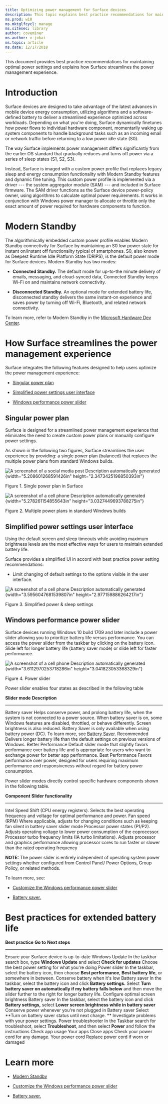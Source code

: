 ```yaml
---
title: Optimizing power management for Surface devices 
description: This topic explains best practice recommendations for maintaining optimal power settings on your Surface device. 
ms.prod: w10
ms.mktglfcycl: manage
ms.sitesec: library
author: coveminer
ms.author: v-jokai
ms.topic: article
ms.date: 12/17/2018
---
```

This document provides best practice recommendations for maintaining
optimal power settings and explains how Surface streamlines the power
management experience.

Introduction
============

Surface devices are designed to take advantage of the latest advances in
mobile device energy consumption, utilizing algorithms and a
software-defined battery to deliver a streamlined experience optimized
across workloads. Depending on what you're doing, Surface dynamically
finetunes how power flows to individual hardware component, momentarily
waking up system components to handle background tasks such as an
incoming email or network traffic before returning to a low power idle
state (S0).

The way Surface implements power management differs significantly from
the earlier OS standard that gradually reduces and turns off power via a
series of sleep states (S1, S2, S3).

Instead, Surface is imaged with a custom power profile that replaces
legacy sleep and energy consumption functionality with Modern Standby
features and dynamic fine tuning. This custom power profile is
implemented via a driver --- the system aggregator module (SAM) --- and
included in Surface firmware. The SAM driver functions as the Surface
device power-policy owner, using algorithms to calculate optimal power
requirements. It works in conjunction with Windows power manager to
allocate or throttle only the exact amount of power required for
hardware components to function.

Modern Standby
==============

The algorithmically embedded custom power profile enables Modern Standby
connectivity for Surface by maintaining an S0 low power state for
instant on/instant off functionality typical of smartphones. S0, also
known as Deepest Runtime Idle Platform State (DRIPS), is the default
power mode for Surface devices. Modern Standby has two modes:

-   **Connected Standby.** The default mode for up-to-the minute
    delivery of emails, messaging, and cloud-synced data, Connected
    Standby keeps Wi-Fi on and maintains network connectivity.

-   **Disconnected Standby.** An optional mode for extended battery
    life, disconnected standby delivers the same instant-on experience
    and saves power by turning off Wi-Fi, Bluetooth, and related network
    connectivity.

To learn more, refer to Modern Standby in the [Microsoft Hardware Dev
Center](https://docs.microsoft.com/en-us/windows-hardware/design/device-experiences/modern-standby-wake-sources).

How Surface streamlines the power management experience 
========================================================

Surface integrates the following features designed to help users
optimize the power management experience:

-   [Singular power plan](#singular-power-plan)

-   [Simplified power settings user
    interface](#simplified-power-settings-user-interface)

-   [Windows performance power
    slider](#windows-performance-power-slider)

Singular power plan
-------------------

Surface is designed for a streamlined power management experience that
eliminates the need to create custom power plans or manually configure
power settings.

As shown in the following two figures, Surface streamlines the user
experience by providing: a single power plan (balanced) that replaces
the multiple power plans from standard Windows builds.

![A screenshot of a social media post Description automatically
generated](media/image1.png){width="5.208601268591426in"
height="2.3473425196850393in"}

Figure 1. Single power plan in Surface

­­![A screenshot of a cell phone Description automatically
generated](media/image2.png){width="5.278261154855643in"
height="3.0327449693788275in"}

Figure 2. Multiple power plans in standard Windows builds

Simplified power settings user interface
----------------------------------------

Using the default screen and sleep timeouts while avoiding maximum
brightness levels are the most effective ways for users to maintain
extended battery life.

Surface provides a simplified UI in accord with best practice power
setting recommendations:

-   Limit changing of default settings to the options visible in the
    user interface.

![A screenshot of a cell phone Description automatically
generated](media/image3.png){width="3.5956047681539807in"
height="2.977159886264217in"}

Figure 3. Simplified power & sleep settings

Windows performance power slider
--------------------------------

Surface devices running Windows 10 build 1709 and later include a power
slider allowing you to prioritize battery life versus performance. You
can access the power slider from the taskbar by clicking on the battery
icon. Slide left for longer battery life (battery saver mode) or slide
left for faster performance.

![A screenshot of a cell phone Description automatically
generated](media/image4.png){width="3.6112970253718286in"
height="3.041823053368329in"}

Figure 4. Power slider

Power slider enables four states as described in the following table

  **Slider mode**      **Description**
  -------------------- ----------------------------------------------------------------------------------------------------------------------------------------------------------------------------------------------------------------------------------------------------------------------------------------------------------------------------------------------------------------------------------------------------------------------------------------
  Battery saver        Helps conserve power, and prolong battery life, when the system is not connected to a power source. When battery saver is on, some Windows features are disabled, throttled, or behave differently. Screen brightness is also reduced. Battery Saver is only available when using battery power (DC). To learn more, see [Battery Saver](https://docs.microsoft.com/en-us/windows-hardware/design/component-guidelines/battery-saver).
  Recommended          Delivers longer battery life than the default settings on previous versions of Windows.
  Better Performance   Default slider mode that slightly favors performance over battery life and is appropriate for users who want to exchange power for better app performance.
  Best Performance     Favors performance over power, designed for users requiring maximum performance and responsiveness without regard for battery power consumption.

Power slider modes directly control specific hardware components shown
in the following table.

  **Component**                                              **Slider functionality**
  ---------------------------------------------------------- --------------------------------------------------------------------------------------------------------------------------------
  Intel Speed Shift (CPU energy registers).                  Selects the best operating frequency and voltage for optimal performance and power.
  Fan speed (RPM)                                            Where applicable, adjusts for changing conditions such as keeping fan silent in battery saver slider mode
  Processor power states (P1/P2).                            Adjusts operating voltage to lower power consumption of the coprocessor.
  Processor turbo frequency limits (IA turbo limitations).   Adjusts processor and graphics performance allowing processor cores to run faster or slower than the rated operating frequency

**NOTE:** The power slider is entirely independent of operating system
power settings whether configured from Control Panel/ Power Options,
Group Policy, or related methods.

To learn more, see:

-   [Customize the Windows performance power
    slider](https://docs.microsoft.com/en-us/windows-hardware/customize/desktop/customize-power-slider)

-   [Battery
    saver.](https://docs.microsoft.com/en-us/windows-hardware/design/component-guidelines/battery-saver)

Best practices for extended battery life
========================================

  **Best practice**                                     **Go to**              **Next steps**
  ----------------------------------------------------- ---------------------- -------------------------------------------------------------------------------------------------------------------------------------------------------------------------------------------------------------------------
  Ensure your Surface device is up-to-date              Windows Update         In the taskbar search box, type **Windows Update** and select **Check for updates**
  Choose the best power setting for what you're doing   Power slider           In the taskbar, select the battery icon, then choose **Best performance**, **Best battery life**, or somewhere in between.
  Conserve battery when it's low                        Battery saver          In the taskbar, select the battery icon and click **Battery settings.** Select **Turn battery saver on automatically if my battery falls below** and then move the slider further to the right for longer battery life.
  Configure optimal screen brightness                   Battery saver          In the taskbar, select the battery icon and click **Battery settings,** select **Lower screen brightness while in battery saver**
  Conserve power whenever you're not plugged in         Battery saver          Select **Turn on battery saver status until next charge. **
  Investigate problems with your power settings.        Power troubleshooter   In the Taskbar search for troubleshoot, select **Troubleshoot**, and then select **Power** and follow the instructions
  Check app usage                                       Your apps              Close apps
  Check your power cord for any damage.                 Your power cord        Replace power cord if worn or damaged

Learn more 
===========

-   [Modern
    Standby](https://docs.microsoft.com/en-us/windows-hardware/design/device-experiences/modern-standby-wake-sources)

<!-- -->

-   [Customize the Windows performance power
    slider](https://docs.microsoft.com/en-us/windows-hardware/customize/desktop/customize-power-slider)

-   [Battery
    saver.](https://docs.microsoft.com/en-us/windows-hardware/design/component-guidelines/battery-saver)
